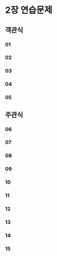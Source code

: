 # 2장 연습문제
## 객관식
### 01 
### 02 
### 03 
### 04 
### 05 

## 주관식
### 06 
### 07 
### 08 
### 09 
### 10 
### 11 
### 12 
### 13 
### 14 
### 15 